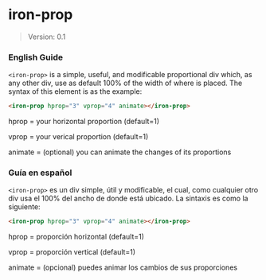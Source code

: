 # iron-prop

> Version: 0.1

### English Guide
`<iron-prop>` is a simple, useful, and modificable proportional div which, as any other div, use as default 100% of the width of where is placed. The syntax of this element is as the example:

```html
<iron-prop hprop="3" vprop="4" animate></iron-prop>
```

hprop = your horizontal proportion (default=1)

vprop = your verical proportion (default=1)

animate = (optional) you can animate the changes of its proportions

### Guía en español
`<iron-prop>` es un div simple, útil y modificable, el cual, como cualquier otro div usa el 100% del ancho de donde está ubicado. La sintaxis es como la siguiente:

```html
<iron-prop hprop="3" vprop="4" animate></iron-prop>
```

hprop = proporción horizontal (default=1)

vprop = proporción vertical (default=1)

animate = (opcional) puedes animar los cambios de sus proporciones


